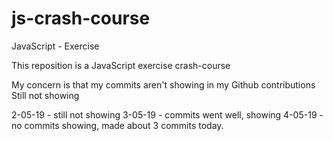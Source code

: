 # js-crash-course
JavaScript - Exercise 

This reposition is a JavaScript exercise crash-course

My concern is that my commits aren't showing in my Github contributions 
Still not showing 

2-05-19 - still not showing
3-05-19 - commits went well, showing
4-05-19 - no commits showing, made about 3 commits today.
